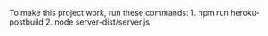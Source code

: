 To make this project work, run these commands:
    1. npm run heroku-postbuild
    2. node server-dist/server.js

